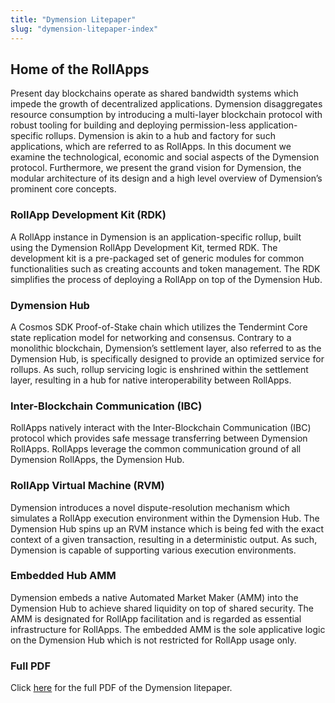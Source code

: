 ```yaml
---
title: "Dymension Litepaper"
slug: "dymension-litepaper-index"
---
```


## Home of the RollApps

Present day blockchains operate as shared bandwidth systems which impede the growth of decentralized applications. Dymension disaggregates resource consumption by introducing a multi-layer blockchain protocol with robust tooling for building and deploying permission-less application-specific rollups. Dymension is akin to a hub and factory for such applications, which are referred to as RollApps. In this document we examine the technological, economic and social aspects of the Dymension protocol. Furthermore, we present the grand vision for Dymension, the modular architecture of its design and a high level overview of Dymension’s prominent core concepts.

### RollApp Development Kit (RDK)

A RollApp instance in Dymension is an application-specific rollup, built using the Dymension RollApp Development Kit, termed RDK. The development kit is a pre-packaged set of generic modules for common functionalities such as creating accounts and token management. The RDK simplifies the process of deploying a RollApp on top of the Dymension Hub.

### Dymension Hub

A Cosmos SDK Proof-of-Stake chain which utilizes the Tendermint Core state replication model for networking and consensus. Contrary to a monolithic blockchain, Dymension’s settlement layer, also referred to as the Dymension Hub, is specifically designed to provide an optimized service for rollups. As such, rollup servicing logic is enshrined within the settlement layer, resulting in a hub for native interoperability between RollApps.

### Inter-Blockchain Communication (IBC)

RollApps natively interact with the Inter-Blockchain Communication (IBC) protocol which provides safe message transferring between Dymension RollApps. RollApps leverage the common communication ground of all Dymension RollApps, the Dymension Hub.

### RollApp Virtual Machine (RVM)

Dymension introduces a novel dispute-resolution mechanism which simulates a RollApp execution environment within the Dymension Hub. The Dymension Hub spins up an RVM instance which is being fed with the exact context of a given transaction, resulting in a deterministic output. As such, Dymension is capable of supporting various execution environments.

### Embedded Hub AMM

Dymension embeds a native Automated Market Maker (AMM) into the Dymension Hub to achieve shared liquidity on top of shared security. The AMM is designated for RollApp facilitation and is regarded as essential infrastructure for RollApps. The embedded AMM is the sole applicative logic on the Dymension Hub which is not restricted for RollApp usage only.

### Full PDF

Click [here](https://litepaper.dymension.xyz/) for the full PDF of the Dymension litepaper.
